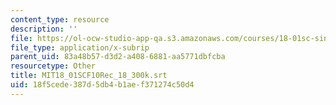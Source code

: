 ```yaml
---
content_type: resource
description: ''
file: https://ol-ocw-studio-app-qa.s3.amazonaws.com/courses/18-01sc-single-variable-calculus-fall-2010/18f5cede387d5db4b1aef371274c50d4_MIT18_01SCF10Rec_18_300k.vtt
file_type: application/x-subrip
parent_uid: 83a48b57-d3d2-a408-6881-aa5771dbfcba
resourcetype: Other
title: MIT18_01SCF10Rec_18_300k.srt
uid: 18f5cede-387d-5db4-b1ae-f371274c50d4
---
```

